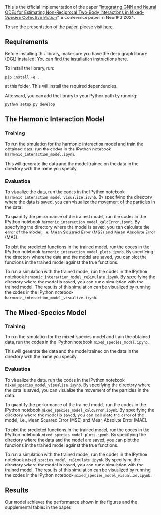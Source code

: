 
This is the official implementation of the paper "[Integrating GNN and Neural ODEs for Estimating Non-Reciprocal Two-Body Interactions in Mixed-Species Collective Motion](https://openreview.net/forum?id=qwl3EiDi9r)", a conference paper in NeurIPS 2024.

To see the presentation of the paper, please visit [here](https://neurips.cc/virtual/2024/poster/93465).

## Requirements

Before installing this library, make sure you have the deep graph library (DGL) installed. You can find the installation instructions [here](https://www.dgl.ai/pages/start.html).

To install the library, run:

```pip install -e . ```

at this folder. This will install the required dependencies.

Afterward, you can add the library to your Python path by running:

```python setup.py develop```


## The Harmonic Interaction Model


### Training

To run the simulation for the harmonic interaction model and train the obtained data, run the codes in the IPython notebook `harmonic_interaction_model.ipynb`.

This will generate the data and the model trained on the data in the directory with the name you specify.

### Evaluation

To visualize the data, run the codes in the IPython notebook `harmonic_interaction_model_visualize.ipynb`.
By specifying the directory where the data is saved, you can visualize the movement of the particles in the data.

To quantify the performance of the trained model, run the codes in the IPython notebook `harmonic_interaction_model_calcError.ipynb`.
By specifying the directory where the model is saved, you can calculate the error of the model, i.e. Mean Squared Error (MSE) and Mean Absolute Error (MAE).

To plot the predicted functions in the trained model, run the codes in the IPython notebook `harmonic_interaction_model_plots.ipynb`.
By specifying the directory where the data and the model are saved, you can plot the functions in the trained model against the true functions.

To run a simulation with the trained model, run the codes in the IPython notebook `harmonic_interaction_model_reSimulate.ipynb`.
By specifying the directory where the model is saved, you can run a simulation with the trained model.
The results of this simulation can be visualized by running the codes in the IPython notebook `harmonic_interaction_model_visualize.ipynb`.

## The Mixed-Species Model

### Training

To run the simulation for the mixed-species model and train the obtained data, run the codes in the IPython notebook `mixed_species_model.ipynb`.

This will generate the data and the model trained on the data in the directory with the name you specify.

### Evaluation

To visualize the data, run the codes in the IPython notebook `mixed_species_model_visualize.ipynb`.
By specifying the directory where the data is saved, you can visualize the movement of the particles in the data.

To quantify the performance of the trained model, run the codes in the IPython notebook `mixed_species_model_calcError.ipynb`.
By specifying the directory where the model is saved, you can calculate the error of the model, i.e., Mean Squared Error (MSE) and Mean Absolute Error (MAE).

To plot the predicted functions in the trained model, run the codes in the IPython notebook `mixed_species_model_plots.ipynb`.
By specifying the directory where the data and the model are saved, you can plot the functions in the trained model against the true functions.

To run a simulation with the trained model, run the codes in the IPython notebook `mixed_species_model_reSimulate.ipynb`.
By specifying the directory where the model is saved, you can run a simulation with the trained model.
The results of this simulation can be visualized by running the codes in the IPython notebook `mixed_species_model_visualize.ipynb`.

## Results

Our model achieves the performance shown in the figures and the supplemental tables in the paper.
